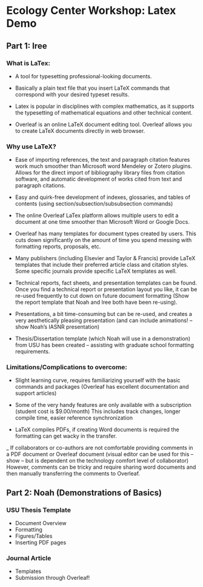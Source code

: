 # Ecology Center Workshop: Latex Demo
## Part 1: Iree
### What is LaTex:
  - A tool for typesetting professional-looking documents.

  - Basically a plain text file that you insert LaTeX commands that correspond with your desired typeset results.

 - Latex is popular in disciplines with complex mathematics, as it supports the typesetting of mathematical equations and other technical content.

 - Overleaf is an online LaTeX document editing tool. Overleaf allows you to create LaTeX documents directly in web browser.

### Why use LaTeX?

- Ease of importing references, the text and paragraph citation features work much smoother than Microsoft word Mendeley or Zotero plugins. Allows for the direct import of bibliography library files from citation software, and automatic development of works cited from text and paragraph citations.

- Easy and quirk-free development of indexes, glossaries, and tables of contents (using section/subsection/subsubsection commands)

- The online Overleaf LaTex platform allows multiple users to edit a document at one time smoother than Microsoft Word or Google Docs.

- Overleaf has many templates for document types created by users. This cuts down significantly on the amount of time you spend messing with formatting reports, proposals, etc.

- Many publishers (including Elsevier and Taylor & Francis) provide LaTeX templates that include their preferred article class and citation styles. Some specific journals provide specific LaTeX templates as well.

- Technical reports, fact sheets, and presentation templates can be found. Once you find a technical report or presentation layout you like, it can be re-used frequently to cut down on future document formatting (Show the report template that Noah and Iree both have been re-using).

- Presentations, a bit time-consuming but can be re-used, and creates a very aesthetically pleasing presentation (and can include animations! – show Noah’s IASNR presentation)

- Thesis/Dissertation template (which Noah will use in a demonstration) from USU has been created – assisting with graduate school formatting requirements.

### Limitations/Complications to overcome:

- Slight learning curve, requires familiarizing yourself with the basic commands and packages (Overleaf has excellent documentation and support articles)

- Some of the very handy features are only available with a subscription (student cost is $9.00/month) This includes track changes, longer compile time, easier reference synchronization

- LaTeX compiles PDFs, if creating Word documents is required the formatting can get wacky in the transfer.

_ If collaborators or co-authors are not comfortable providing comments in a PDF document or Overleaf document (visual editor can be used for this – show – but is dependent on the technology comfort level of collaborator) However, comments can be tricky and require sharing word documents and then manually transferring the comments to Overleaf.

## Part 2: Noah (Demonstrations of Basics)
### USU Thesis Template

- Document Overview
- Formatting
- Figures/Tables
- Inserting PDF pages
### Journal Article
- Templates
- Submission through Overleaf!
